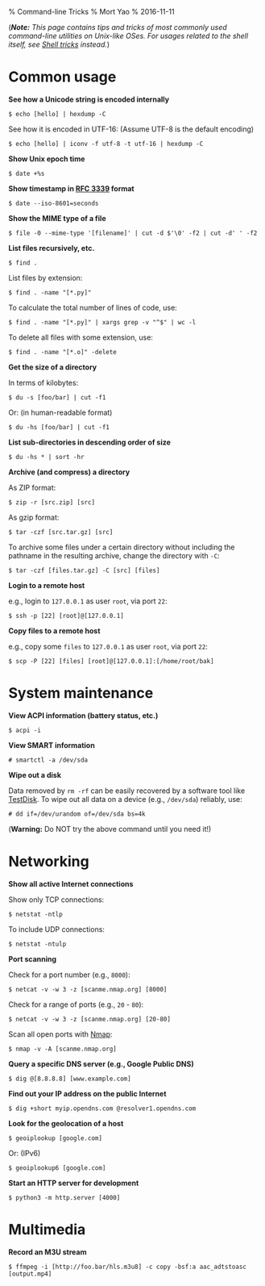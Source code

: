 % Command-line Tricks
% Mort Yao
% 2016-11-11

(***Note:** This page contains tips and tricks of most commonly used command-line utilities on Unix-like OSes. For usages related to the shell itself, see [Shell tricks](/unix/shell) instead.*)

# Common usage

**See how a Unicode string is encoded internally**

    $ echo [hello] | hexdump -C

See how it is encoded in UTF-16: (Assume UTF-8 is the default encoding)

    $ echo [hello] | iconv -f utf-8 -t utf-16 | hexdump -C

**Show Unix epoch time**

    $ date +%s

**Show timestamp in [RFC 3339](https://tools.ietf.org/html/rfc3339) format**

    $ date --iso-8601=seconds

**Show the MIME type of a file**

    $ file -0 --mime-type '[filename]' | cut -d $'\0' -f2 | cut -d' ' -f2

**List files recursively, etc.**

    $ find .

List files by extension:

    $ find . -name "[*.py]"

To calculate the total number of lines of code, use:

    $ find . -name "[*.py]" | xargs grep -v "^$" | wc -l

To delete all files with some extension, use:

    $ find . -name "[*.o]" -delete

**Get the size of a directory**

In terms of kilobytes:

    $ du -s [foo/bar] | cut -f1

Or: (in human-readable format)

    $ du -hs [foo/bar] | cut -f1

**List sub-directories in descending order of size**

    $ du -hs * | sort -hr

**Archive (and compress) a directory**

As ZIP format:

    $ zip -r [src.zip] [src]

As gzip format:

    $ tar -czf [src.tar.gz] [src]

To archive some files under a certain directory without including the pathname in the resulting archive, change the directory with `-C`:

    $ tar -czf [files.tar.gz] -C [src] [files]



**Login to a remote host**

e.g., login to `127.0.0.1` as user `root`, via port `22`:

    $ ssh -p [22] [root]@[127.0.0.1]

**Copy files to a remote host**

e.g., copy some `files` to `127.0.0.1` as user `root`, via port `22`:

    $ scp -P [22] [files] [root]@[127.0.0.1]:[/home/root/bak]



# System maintenance

**View ACPI information (battery status, etc.)**

    $ acpi -i

**View SMART information**

    # smartctl -a /dev/sda

**Wipe out a disk**

Data removed by `rm -rf` can be easily recovered by a software tool like [TestDisk](http://www.cgsecurity.org/wiki/TestDisk). To wipe out all data on a device (e.g., `/dev/sda`) reliably, use:

    # dd if=/dev/urandom of=/dev/sda bs=4k

(**Warning:** Do NOT try the above command until you need it!)



# Networking

**Show all active Internet connections**

Show only TCP connections:

    $ netstat -ntlp

To include UDP connections:

    $ netstat -ntulp

**Port scanning**

Check for a port number (e.g., `8000`):

    $ netcat -v -w 3 -z [scanme.nmap.org] [8000]

Check for a range of ports (e.g., `20` - `80`):

    $ netcat -v -w 3 -z [scanme.nmap.org] [20-80]

Scan all open ports with [Nmap](https://nmap.org/):

    $ nmap -v -A [scanme.nmap.org]

**Query a specific DNS server (e.g., Google Public DNS)**

    $ dig @[8.8.8.8] [www.example.com]

**Find out your IP address on the public Internet**

    $ dig +short myip.opendns.com @resolver1.opendns.com

**Look for the geolocation of a host**

    $ geoiplookup [google.com]

Or: (IPv6)

    $ geoiplookup6 [google.com]

**Start an HTTP server for development**

    $ python3 -m http.server [4000]



# Multimedia

**Record an M3U stream**

    $ ffmpeg -i [http://foo.bar/hls.m3u8] -c copy -bsf:a aac_adtstoasc [output.mp4]
